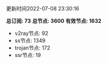 更新时间2022-07-08 23:30:16

**总订阅: 73**
**总节点: 3600**
**有效节点: 1632**
- v2ray节点: 92
- ss节点: 1349
- trojan节点: 172
- ssr节点: 19

